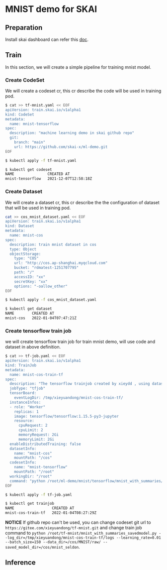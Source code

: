 # MNIST demo for SKAI

## Preparation

Install skai dashboard can refer this [doc](https://github.com/skai-x/dashboard/tree/master/charts/skai-dashboard).

## Train

In this section, we will create a simple pipeline for training mnist model.

### Create CodeSet

We will create a codeset cr, this cr describe the code will be used in training pod.

```bash
$ cat >> tf-mnist.yaml << EOF 
apiVersion: train.skai.io/v1alpha1
kind: CodeSet
metadata:
  name: mnist-tensorflow 
spec:
  description: "machine learning demo in skai github repo"
  git:
    branch: "main"
    url: https://github.com/skai-x/ml-demo.git 
EOF

$ kubectl apply -f tf-mnist.yaml

$ kubectl get codeset
NAME               CREATED AT
mnist-tensorflow   2021-12-07T12:58:18Z
```

### Create Dataset

We will create a dataset cr, this cr describe the the configuration of dataset that will be used in training pod.

```bash
cat >> cos_mnist_dataset.yaml << EOF
apiVersion: train.skai.io/v1alpha1
kind: Dataset 
metadata:
  name: mnist-cos 
spec:
  description: train mnist dataset in cos
  type: Object
  objectStorage:
    type: "COS"
    url: "http://cos.ap-shanghai.myqcloud.com"
    bucket: "rdmatest-1251707795"
    path: "/"
    accessID: "xx"
    secretKey: "xx"
    options: "-oallow_other"
EOF

$ kubectl apply -f cos_mnist_dataset.yaml 

$ kubectl get dataset
NAME        CREATED AT
mnist-cos   2022-01-04T07:47:21Z
```

### Create tensorflow train job

we will create tensorflow train job for train mnist demo, will use code and dataset in above definition.

```bash
$ cat >> tf-job.yaml << EOF
apiVersion: train.skai.io/v1alpha1
kind: TrainJob
metadata:
  name: mnist-cos-train-tf
spec:
  description: "The tensorflow trainjob created by xieydd , using dataset mnist-cos and codeset mnist"
  jobType: "tfjob"
  tensorBoard:
    eventLogDir: /tmp/xieyuandong/mnist-cos-train-tf/ 
  instanceInfos:
  - role: "Worker"
    replicas: 1 
    image: tensorflow/tensorflow:1.15.5-py3-jupyter 
    resource:
      cpuRequest: 2
      cpuLimit: 2 
      memoryRequest: 2Gi
      memoryLimit: 2Gi
  enableDistributedTraining: false 
  datasetInfo:
    name: "mnist-cos"
    mountPath: "/cos"
  codesetInfo:
    name: "mnist-tensorflow"
    mountPath: "/root"
  workingDir: "/root"
  command: "python /root/ml-demo/mnist/tensorflow/mnist_with_summaries/mnist_with_summaries_savedmodel.py --log_dir=/tmp/xieyuandong/mnist-cos-train-tf/logs --learning_rate=0.01 --batch_size=150 --data_dir=/cos/MNIST/raw/ --saved_model_dir=/cos/mnist_seldon"
EOF

$ kubectl apply -f tf-job.yaml

$ kubectl get trainjob
NAME                 CREATED AT
mnist-cos-train-tf   2022-01-04T08:27:29Z
```

**NOTICE** If github repo can't be used, you can change codeset git url to `https://gitee.com/xieyuandong/tf-mnist.git` and change train job command to `python /root/tf-mnist/mnist_with_summaries_savedmodel.py --log_dir=/tmp/xieyuandong/mnist-cos-train-tf/logs --learning_rate=0.01 --batch_size=150 --data_dir=/cos/MNIST/raw/ --saved_model_dir=/cos/mnist_seldon`.

## Inference
